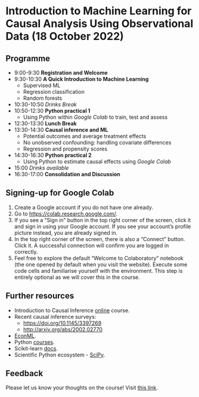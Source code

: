 # Introduction to Machine Learning for Causal Analysis Using Observational Data (18 October 2022)

## Programme
- 9:00-9:30 **Registration and Welcome**
- 9:30-10:30 **A Quick Introduction to Machine Learning**
	- Supervised ML
	- Regression classification
	- Random forests
- 10:30-10:50 *Drinks Break*
- 10:50-12:30 **Python practical 1**
	- Using Python within *Google Colab* to train, test and assess
- 12:30-13:30 **Lunch Break**
- 13:30-14:30 **Causal inference and ML**
	- Potential outcomes and average treatment effects
	- No unobserved confounding: handling covariate differences
	- Regression and propensity scores
- 14:30-16:30 **Python practical 2**
    - Using Python to estimate causal effects using *Google Colab*
- 15:00 *Drinks available*
- 16:30-17:00 **Consolidation and Discussion**

## Signing-up for Google Colab
1. Create a Google account if you do not have one already.
2. Go to https://colab.research.google.com/.
3. If you see a “Sign in” button in the top right corner of the screen, click it and sign in using your Google account. If you see your account’s profile picture instead, you are already signed in.
4. In the top right corner of the screen, there is also a “Connect” button. Click it. A successful connection will confirm you are logged in correctly.
5. Feel free to explore the default “Welcome to Colaboratory” notebook (the one opened by default when you visit the website). Execute some code cells and familiarise yourself with the environment. This step is entirely optional as we will cover this in the course.

## Further resources
- Introduction to Causal Inference [online](https://www.bradyneal.com/causal-inference-course) course.
- Recent causal inference surveys:
	- https://doi.org/10.1145/3397269
	- http://arxiv.org/abs/2002.02770
- [EconML](https://econml.azurewebsites.net/index.html).
- Python [courses](https://docs.python-guide.org/intro/learning/).
- Scikit-learn [docs](https://scikit-learn.org/stable/).
- Scientific Python ecosystem - [SciPy](https://www.scipy.org/).

## Feedback
Please let us know your thoughts on the course! Visit [this link](https://www.ncrm.ac.uk/surveys/hub).
